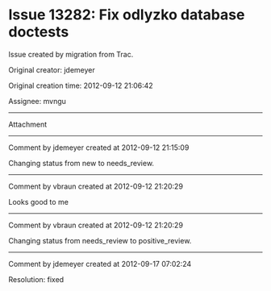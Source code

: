 # Issue 13282: Fix odlyzko database doctests

Issue created by migration from Trac.

Original creator: jdemeyer

Original creation time: 2012-09-12 21:06:42

Assignee: mvngu




---

Attachment


---

Comment by jdemeyer created at 2012-09-12 21:15:09

Changing status from new to needs_review.


---

Comment by vbraun created at 2012-09-12 21:20:29

Looks good to me


---

Comment by vbraun created at 2012-09-12 21:20:29

Changing status from needs_review to positive_review.


---

Comment by jdemeyer created at 2012-09-17 07:02:24

Resolution: fixed
